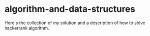 # algorithm-and-data-structures
Here's the collection of my solution and a description of how to solve hackerrank algorithm.
